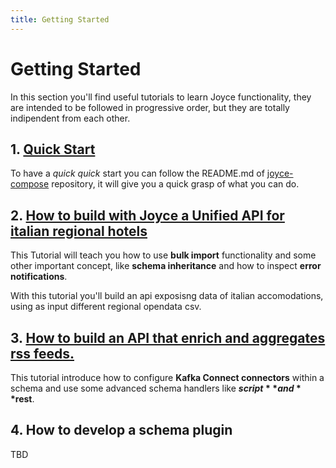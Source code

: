 ```yaml
---
title: Getting Started
---
```


# Getting Started

In this section you'll find useful tutorials to learn Joyce functionality, they are intended to be followed in progressive order, but they are totally indipendent from each other.
## 1. [Quick Start](https://github.com/sourcesense/joyce-compose)

To have a *quick quick* start you can follow the README.md of [joyce-compose](https://github.com/sourcesense/joyce-compose) repository, it will give you a quick grasp of what you can do.

## 2. [How to build with Joyce a Unified API for italian regional hotels](tutorial-accomodations) 

This Tutorial will teach you how to use **bulk import** functionality and some other important concept, like **schema inheritance** and how to inspect **error notifications**.

With this tutorial you'll build an api exposisng data of italian accomodations, using as input different regional opendata csv.

## 3. [How to build an API that enrich and aggregates rss feeds.](tutorial-rss)

This tutorial introduce how to configure **Kafka Connect connectors** within a schema and use some advanced schema handlers like **$script** and **$rest**.


## 4. How to develop a schema plugin

TBD


